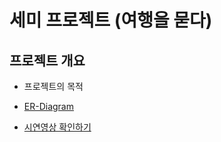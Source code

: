 # 세미 프로젝트 (여행을 묻다)
## 프로젝트 개요
- 프로젝트의 목적





 - <a href="https://github.com/mrkimjava/semiProject/blob/master/ER-Diagram.PNG">ER-Diagram</a>
 - <a href="">시연영상 확인하기</a>
